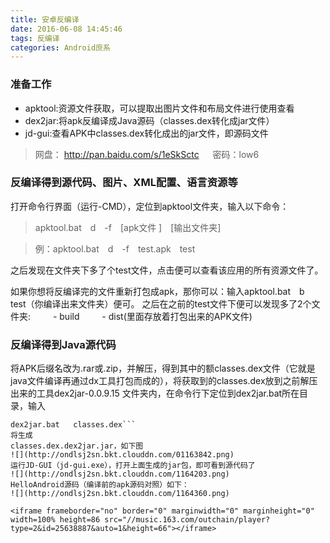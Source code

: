 ```yaml
---
title: 安卓反编译
date: 2016-06-08 14:45:46
tags: 反编译
categories: Android庶系
---
```

### 准备工作
- apktool:资源文件获取，可以提取出图片文件和布局文件进行使用查看 
- dex2jar:将apk反编译成Java源码（classes.dex转化成jar文件）
- jd-gui:查看APK中classes.dex转化成出的jar文件，即源码文件

> 网盘： http://pan.baidu.com/s/1eSkSctc &emsp; 密码：low6
<!--more-->
### 反编译得到源代码、图片、XML配置、语言资源等
打开命令行界面（运行-CMD），定位到apktool文件夹，输入以下命令：
>apktool.bat&emsp;d&emsp;-f&emsp;[apk文件 ]&emsp;[输出文件夹]

> 例：apktool.bat&emsp;d&emsp;-f&emsp;test.apk&emsp;test 

之后发现在文件夹下多了个test文件，点击便可以查看该应用的所有资源文件了。

如果你想将反编译完的文件重新打包成apk，那你可以：输入apktool.bat&emsp;b&emsp;test（你编译出来文件夹）便可。
之后在之前的test文件下便可以发现多了2个文件夹:
&emsp;&emsp; -  build
&emsp;&emsp; -  dist(里面存放着打包出来的APK文件)

### 反编译得到Java源代码
将APK后缀名改为.rar或.zip，并解压，得到其中的额classes.dex文件（它就是java文件编译再通过dx工具打包而成的），将获取到的classes.dex放到之前解压出来的工具dex2jar-0.0.9.15 文件夹内，在命令行下定位到dex2jar.bat所在目录，输入
```
dex2jar.bat   classes.dex```
将生成
classes.dex.dex2jar.jar，如下图
![](http://ondlsj2sn.bkt.clouddn.com/01163842.png)
运行JD-GUI（jd-gui.exe），打开上面生成的jar包，即可看到源代码了
![](http://ondlsj2sn.bkt.clouddn.com/1164203.png)
HelloAndroid源码（编译前的apk源码对照）如下：
![](http://ondlsj2sn.bkt.clouddn.com/1164360.png)

<iframe frameborder="no" border="0" marginwidth="0" marginheight="0" width=100% height=86 src="//music.163.com/outchain/player?type=2&id=25638887&auto=1&height=66"></iframe>